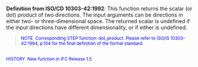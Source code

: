 **Definition from ISO/CD 10303-42:1992**: This function returns the scalar (or dot) product of two directions. The input arguments can be directions in either two- or three-dimensional space. The returned scalar is undefined if the input directions have different dimensionality, or if either is undefined.

> <small><font color="#0000ff">NOTE
&nbsp;Corresponding STEP function: dot_product. Please refer
to ISO/IS
10303-42:1994, p.104 for the final definition of the formal
standard.&nbsp; <br>
  <br>
HISTORY&nbsp; New function in IFC Release 1.5 </font></small>